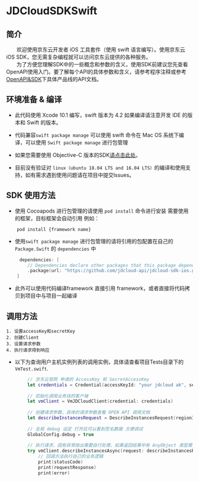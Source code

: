 # JDCloudSDKSwift

## 简介

&emsp;&emsp;欢迎使用京东云开发者  iOS 工具套件（使用 swift 语言编写）。使用京东云 iOS SDK，您无需复杂编程就可以访问京东云提供的各种服务。    
&emsp;&emsp;为了方便您理解SDK中的一些概念和参数的含义，使用SDK前建议您先查看OpenAPI使用入门。要了解每个API的具体参数和含义，请参考程序注释或参考[OpenAPI&SDK](https://www.jdcloud.com/help/faq?act=3)下具体产品线的API文档。

## 环境准备 & 编译

* 此代码使用 Xcode 10.1 编写，swift 版本为 4.2 如果编译请注意开发 IDE 的版本和 Swift 的版本。

* 代码兼容`swift package manage` 可以使用 swift 命令在 Mac OS 系统下编译，可以使用 `Swift package manage` 进行包管理

* 如果您需要使用 Objective-C 版本的SDK[请点击此处](https://github.com/jdcloud-api/jdcloud-sdk-ios-oc)。

* 目前没有验证对 `linux（ubuntu 18.04 LTS and 16.04 LTS）`的编译和使用支持，如有需求遇到使用问题请在项目中提交Issues。

## SDK 使用方法

* 使用 Cocoapods 进行包管理的请使用 `pod install` 命令进行安装 需要使用的框架，目标框架会自动引用
    例如：

```shell
    pod install {framework name}
```

* 使用`swift package manage` 进行包管理的请将引用的包配置在自己的`Package.Swift` 的 `dependencies` 中

```swift
     dependencies: [
        // Dependencies declare other packages that this package depends on.
        .package(url: "https://github.com/jdcloud-api/jdcloud-sdk-ios.git", from: "0.0.1"),
    ]
```

* 此外可以使用代码编译framework 直接引用 framework，或者直接将代码拷贝到项目中与项目一起编译

## 调用方法

    1. 设置accessKey和secretKey
    2. 创建Client
    3. 设置请求参数
    4. 执行请求得到响应

* 以下为查询用户主机实例列表的调用实例，具体请查看项目Tests目录下的 `VmTest.swift`.

```swift
        // 京东云官网 申请的 AccessKey 和 SecretAccessKey
        let credentials = Credential(accessKeyId: "your jdcloud ak", secretAccessKey: "your jdcloud sk");
        
        // 初始化调用业务线的客户端
        let vmClient = VmJDCloudClient(credential: credentials)
       
        // 创建请求参数，具体的请求参数查看 OPEN API 调用文档
        let describeInstancesRequest = DescribeInstancesRequest(regionId: "cn-north-1");
       
        // 全局 debug 设定 打开后可以看到签名数据 方便调试
        GlobalConfig.debug = true
        
        // 执行请求，因有异常抛出需要自行处理，如果返回结果中有 AnyObject 类型需要 自行使用 SwiftJson 等框架处理resultString ，而requestResponse 中不会包含AnyObject 类型的结果
        try vmClient.describeInstancesAsync(request: describeInstancesRequest) { (statusCode, requestResponse, error,resultString) in
            // 回调方法执行自己的业务逻辑
            print(statusCode)
            print(requestResponse)
            print(error)
```
